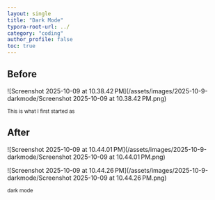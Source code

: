 ```yaml
---
layout: single
title: "Dark Mode"
typora-root-url: ../
category: "coding"
author_profile: false
toc: true
---
```


## Before

![Screenshot 2025-10-09 at 10.38.42 PM](/assets/images/2025-10-9-darkmode/Screenshot 2025-10-09 at 10.38.42 PM.png)

<sub> This is what I first started as

## After

![Screenshot 2025-10-09 at 10.44.01 PM](/assets/images/2025-10-9-darkmode/Screenshot 2025-10-09 at 10.44.01 PM.png)

![Screenshot 2025-10-09 at 10.44.26 PM](/assets/images/2025-10-9-darkmode/Screenshot 2025-10-09 at 10.44.26 PM.png)

<sub>dark mode
